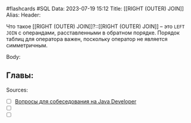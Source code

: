 #flashcards #SQL 
Data: 2023-07-19 15:12
Title: [[RIGHT (OUTER) JOIN]]
Alias:
Header:

Что такое [[RIGHT (OUTER) JOIN]]?::[[RIGHT (OUTER) JOIN]] – это `LEFT JOIN` с операндами, расставленными в обратном порядке. Порядок таблиц для оператора важен, поскольку оператор не является симметричным.
<!--SR:!2023-11-03,10,330-->



Body:




Главы:
-


Sources:
- [ ] [Вопросы для собеседования на Java Developer](https://github.com/enhorse/java-interview/blob/master/README.md#%D0%9E%D0%9E%D0%9F)
- [ ] []()
- [ ] []()
